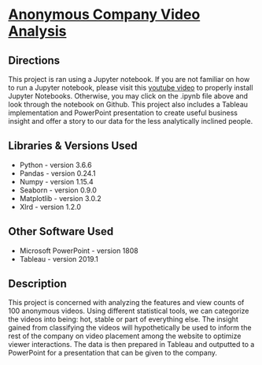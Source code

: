 # [Anonymous Company Video Analysis](https://github.com/justingill/Data-Portfolio/blob/master/Anonymous%20Company%20Video%20Project/AnonymousCompany.ipynb)

## Directions
This project is ran using a Jupyter notebook. If you are not familiar on how to run a Jupyter notebook,
please visit this [youtube video](https://www.youtube.com/watch?v=o6aOqkmrrb4) to properly install Jupyter Notebooks.
Otherwise, you may click on the .ipynb file above and look through the notebook on Github. This project also includes a Tableau implementation and PowerPoint presentation to create useful business insight and offer a story to our data for the less analytically inclined people.

## Libraries & Versions Used
* Python - version 3.6.6
* Pandas - version 0.24.1
* Numpy - version 1.15.4
* Seaborn - version 0.9.0
* Matplotlib - version 3.0.2
* Xlrd - version 1.2.0

## Other Software Used
* Microsoft PowerPoint - version 1808
* Tableau - version 2019.1

## Description
This project is concerned with analyzing the features and view counts of 100 anonymous videos. Using different statistical tools, we can categorize the videos into being: hot, stable or part of everything else. The insight gained from classifying the videos will hypothetically be used to inform the rest of the company on video placement among the website to optimize viewer interactions. The data is then prepared in Tableau and outputted to a PowerPoint for a presentation that can be given to the company.
